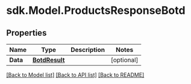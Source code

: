 # sdk.Model.ProductsResponseBotd
## Properties

Name | Type | Description | Notes
------------ | ------------- | ------------- | -------------
**Data** | [**BotdResult**](BotdResult.md) |  | [optional] 

[[Back to Model list]](../README.md#documentation-for-models) [[Back to API list]](../README.md#documentation-for-api-endpoints) [[Back to README]](../README.md)

